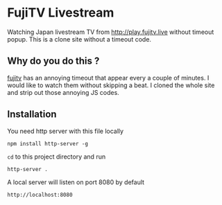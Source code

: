 # FujiTV Livestream

Watching Japan livestream TV from http://play.fujitv.live without timeout popup.
This is a clone site without a timeout code.

## Why do you do this ?
[fujitv](https://github.com/makemek/fujitv.git) has an annoying timeout that appear every a couple of minutes.
I would like to watch them without skipping a beat.
I cloned the whole site and strip out those annoying JS codes.

## Installation
You need http server with this file locally
```
npm install http-server -g
```
`cd` to this project directory and run
```
http-server .
```
A local server will listen on port 8080 by default
```
http://localhost:8080
```
